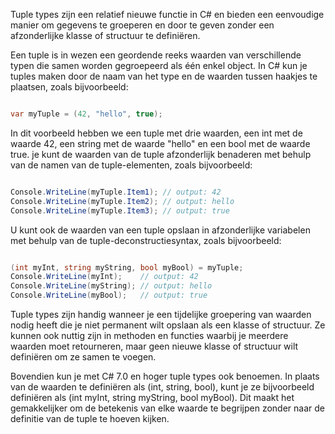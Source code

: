 Tuple types zijn een relatief nieuwe functie in C# en bieden een eenvoudige manier om gegevens te groeperen en door te geven zonder een afzonderlijke klasse of structuur te definiëren.

Een tuple is in wezen een geordende reeks waarden van verschillende typen die samen worden gegroepeerd als één enkel object. In C# kun je tuples maken door de naam van het type en de waarden tussen haakjes te plaatsen, zoals bijvoorbeeld:

```c#

var myTuple = (42, "hello", true);
```

In dit voorbeeld hebben we een tuple met drie waarden, een int met de waarde 42, een string met de waarde "hello" en een bool met de waarde true. je kunt de waarden van de tuple afzonderlijk benaderen met behulp van de namen van de tuple-elementen, zoals bijvoorbeeld:

```c#

Console.WriteLine(myTuple.Item1); // output: 42
Console.WriteLine(myTuple.Item2); // output: hello
Console.WriteLine(myTuple.Item3); // output: true
```

U kunt ook de waarden van een tuple opslaan in afzonderlijke variabelen met behulp van de tuple-deconstructiesyntax, zoals bijvoorbeeld:
```c#

(int myInt, string myString, bool myBool) = myTuple;
Console.WriteLine(myInt);    // output: 42
Console.WriteLine(myString); // output: hello
Console.WriteLine(myBool);   // output: true
```

Tuple types zijn handig wanneer je een tijdelijke groepering van waarden nodig heeft die je niet permanent wilt opslaan als een klasse of structuur. Ze kunnen ook nuttig zijn in methoden en functies waarbij je meerdere waarden moet retourneren, maar geen nieuwe klasse of structuur wilt definiëren om ze samen te voegen.

Bovendien kun je met C# 7.0 en hoger tuple types ook benoemen. In plaats van de waarden te definiëren als (int, string, bool), kunt je ze bijvoorbeeld definiëren als (int myInt, string myString, bool myBool). Dit maakt het gemakkelijker om de betekenis van elke waarde te begrijpen zonder naar de definitie van de tuple te hoeven kijken.